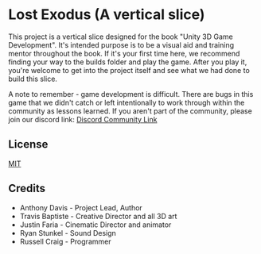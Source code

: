 # Lost Exodus (A vertical slice)

This project is a vertical slice designed for the book "Unity 3D Game Development". 
It's intended purpose is to be a visual aid and training mentor throughout the book.
If it's your first time here, we recommend finding your way to the builds folder and play the game.
After you play it, you're welcome to get into the project itself and see what we had done to build this slice.

A note to remember - game development is difficult. There are bugs in this game that we didn't catch or left intentionally
to work through within the community as lessons learned. If you aren't part of the community, please join our discord link: 
[Discord Community Link](https://discord.gg/dHnGytk2sU)


## License

[MIT](https://choosealicense.com/licenses/mit/)


## Credits

- Anthony Davis - Project Lead, Author
- Travis Baptiste - Creative Director and all 3D art
- Justin Faria - Cinematic Director and animator
- Ryan Stunkel - Sound Design
- Russell Craig - Programmer

